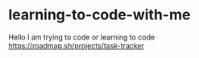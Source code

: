# learning-to-code-with-me
Hello I am trying to code or learning to code 
https://roadmap.sh/projects/task-tracker

